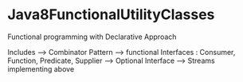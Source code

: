# Java8FunctionalUtilityClasses
Functional programming with Declarative Approach

Includes
--> Combinator Pattern
--> functional Interfaces : Consumer, Function, Predicate, Supplier
--> Optional Interface
--> Streams implementing above
